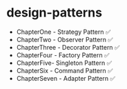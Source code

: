 # design-patterns
- ChapterOne - Strategy Pattern ✅
- ChapterTwo - Observer Pattern ✅
- ChapterThree - Decorator Pattern ✅
- ChapterFour - Factory Pattern ✅
- ChapterFive- Singleton Pattern ✅
- ChapterSix - Command Pattern ✅
- ChapterSeven - Adapter Pattern ✅
